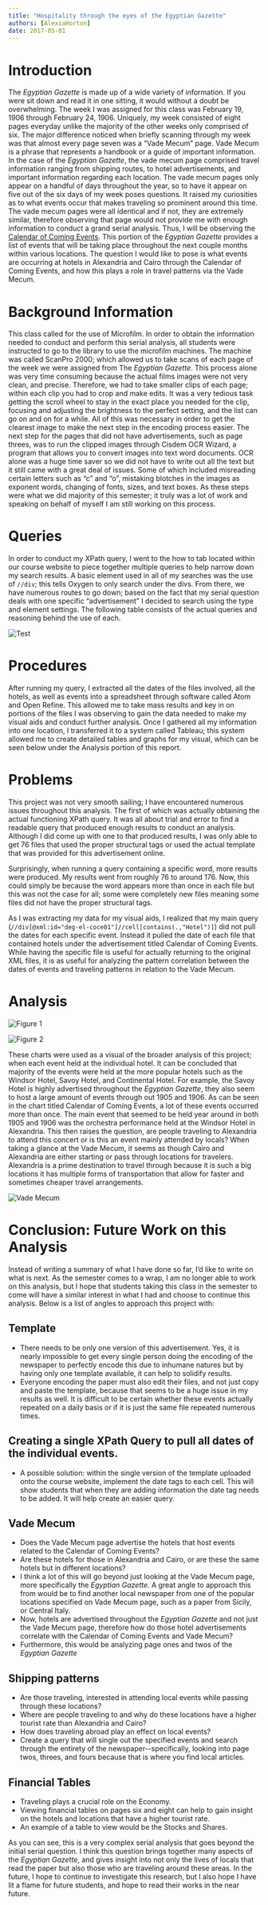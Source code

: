 ```yaml
---
title: "Hospitality through the eyes of the Egyptian Gazette"
authors: [AlexiaHorton]
date: 2017-05-01
---
```

# Introduction
The *Egyptian Gazette* is made up of a wide variety of information. If you were sit down and read it in one sitting, it would without a doubt be overwhelming. The week I was assigned for this class was February 19, 1906 through February 24, 1906. Uniquely, my week consisted of eight pages everyday unlike the majority of the other weeks only comprised of six. The major difference noticed when briefly scanning through my week was that almost every page seven was a “Vade Mecum” page. Vade Mecum is a phrase that represents a handbook or a guide of important information. In the case of the *Egyptian Gazette*, the vade mecum page comprised travel information ranging from shipping routes, to hotel advertisements, and important information regarding each location. The vade mecum pages only appear on a handful of days throughout the year, so to have it appear on five out of the six days of my week poses questions. It raised my curiosities as to what events occur that makes traveling so prominent around this time. The vade mecum pages were all identical and if not, they are extremely similar, therefore observing that page would not provide me with enough information to conduct a grand serial analysis. Thus, I will be observing the [Calendar of Coming Events](https://dig-eg-gaz.github.io/templates/#calendar-of-coming-events). This portion of the *Egyptian Gazette* provides a list of events that will be taking place throughout the next couple months within various locations. The question I would like to pose is what events are occurring at hotels in Alexandria and Cairo through the Calendar of Coming Events, and how this plays a role in travel patterns via the Vade Mecum.

# Background Information
This class called for the use of Microfilm. In order to obtain the information needed to conduct and perform this serial analysis, all students were instructed to go to the library to use the microfilm machines. The machine was called ScanPro 2000; which allowed us to take scans of each page of the week we were assigned from The *Egyptian Gazette*. This process alone was very time consuming because the actual films images were not very clean, and precise. Therefore, we had to take smaller clips of each page; within each clip you had to crop and make edits. It was a very tedious task getting the scroll wheel to stay in the exact place you needed for the clip, focusing and adjusting the brightness to the perfect setting, and the list can go on and on for a while. All of this was necessary in order to get the clearest image to make the next step in the encoding process easier. The next step for the pages that did not have advertisements, such as page threes, was to run the clipped images through Cisdem OCR Wizard, a program that allows you to convert images into text word documents. OCR alone was a huge time saver so we did not have to write out all the text but it still came with a great deal of issues. Some of which included misreading certain letters such as “c” and “o”, mistaking blotches in the images as exponent words, changing of fonts, sizes, and text boxes. As these steps were what we did majority of this semester; it truly was a lot of work and speaking on behalf of myself I am still working on this process.

# Queries
In order to conduct my XPath query, I went to the how to tab located within our course website to piece together multiple queries to help narrow down my search results. A basic element used in all of my searches was the use of `//div`; this tells Oxygen to only search under the divs. From there, we have numerous routes to go down; based on the fact that my serial question deals with one specific “advertisement” I decided to search using the type and element settings. The following table consists of the actual queries and reasoning behind the use of each.

![Test](hortonWorkbook2.png)

# Procedures
After running my query, I extracted all the dates of the files involved, all the hotels, as well as events into a spreadsheet through software called Atom and Open Refine. This allowed me to take mass results and key in on portions of the files I was observing to gain the data needed to make my visual aids and conduct further analysis. Once I gathered all my information into one location, I transferred it to a system called Tableau; this system allowed me to create detailed tables and graphs for my visual, which can be seen below under the Analysis portion of this report.

# Problems
This project was not very smooth sailing; I have encountered numerous issues throughout this analysis. The first of which was actually obtaining the actual functioning XPath query. It was all about trial and error to find a readable query that produced enough results to conduct an analysis. Although I did come up with one to that produced results, I was only able to get 76 files that used the proper structural tags or used the actual template that was provided for this advertisement online.

Surprisingly, when running a query containing a specific word, more results were produced. My results went from roughly 76 to around 176. Now, this could simply be because the word appears more than once in each file but this was not the case for all; some were completely new files meaning some files did not have the proper structural tags.

As I was extracting my data for my visual aids, I realized that my main query (`//div[@xml:id="deg-el-coce01"]//cell[contains(.,"Hotel")]`) did not pull the dates for each specific event. Instead it pulled the date of each file that contained hotels under the advertisement titled Calendar of Coming Events. While having the specific file is useful for actually returning to the original XML files, it is as useful for analyzing the pattern correlation between the dates of events and traveling patterns in relation to the Vade Mecum.

# Analysis
![Figure 1](alexiahorton.png)

![Figure 2](alexiahorton2.png)

These charts were used as a visual of the broader analysis of this project; when each event held at the individual hotel. It can be concluded that majority of the events were held at the more popular hotels such as the Windsor Hotel, Savoy Hotel, and Continental Hotel. For example, the Savoy Hotel is highly advertised throughout the *Egyptian Gazette*, they also seem to host a large amount of events through out 1905 and 1906. As can be seen in the chart titled Calendar of Coming Events, a lot of these events occurred more than once. The main event that seemed to be held year around in both 1905 and 1906 was the orchestra performance held at the Windsor Hotel in Alexandria. This then raises the question, are people traveling to Alexandria to attend this concert or is this an event mainly attended by locals? When taking a glance at the Vade Mecum, it seems as though Cairo and Alexandria are either starting or pass through locations for travelers. Alexandria is a prime destination to travel through because it is such a big locations it has multiple forms of transportation that allow for faster and sometimes cheaper travel arrangements.

![Vade Mecum](hortonvademecum.png)

# Conclusion: Future Work on this Analysis

Instead of writing a summary of what I have done so far, I’d like to write on what is next. As the semester comes to a wrap, I am no longer able to work on this analysis, but I hope that students taking this class in the semester to come will have a similar interest in what I had and choose to continue this analysis. Below is a list of angles to approach this project with:

## Template
- There needs to be only one version of this advertisement. Yes, it is nearly impossible to get every single person doing the encoding of the newspaper to perfectly encode this due to inhumane natures but by having only one template available, it can help to solidify results.
- Everyone encoding the paper must also edit their files, and not just copy and paste the template, because that seems to be a huge issue in my results as well. It is difficult to be certain whether these events actually repeated on a daily basis or if it is just the same file repeated numerous times.

## Creating a single XPath Query to pull all dates of the individual events.
- A possible solution: within the single version of the template uploaded onto the course website, implement the date tags to each cell. This will show students that when they are adding information the date tag needs to be added. It will help create an easier query.

## Vade Mecum
- Does the Vade Mecum page advertise the hotels that host events related to the Calendar of Coming Events?
- Are these hotels for those in Alexandria and Cairo, or are these the same hotels but in different locations?
- I think a lot of this will go beyond just looking at the Vade Mecum page, more specifically the *Egyptian Gazette*. A great angle to approach this from would be to find another local newspaper from one of the popular locations specified on Vade Mecum page, such as a paper from Sicily, or Central Italy.
- Now, hotels are advertised throughout the *Egyptian Gazette* and not just the Vade Mecum page, therefore how do those hotel advertisements correlate with the Calendar of Coming Events and Vade Mecum?
- Furthermore, this would be analyzing page ones and twos of the *Egyptian Gazette*

## Shipping patterns
- Are those traveling, interested in attending local events while passing through these locations?
- Where are people traveling to and why do these locations have a higher tourist rate than Alexandria and Cairo?
- How does traveling abroad play an effect on local events?
- Create a query that will single out the specified events and search through the entirety of the newspaper--specifically, looking into page twos, threes, and fours because that is where you find local articles.

## Financial Tables
- Traveling plays a crucial role on the Economy.
- Viewing financial tables on pages six and eight can help to gain insight on the hotels and locations that have a higher tourist rate.
- An example of a table to view would be the Stocks and Shares.

As you can see, this is a very complex serial analysis that goes beyond the initial serial question. I think this question brings together many aspects of the *Egyptian Gazette*, and gives insight into not only the lives of locals that read the paper but also those who are traveling around these areas. In the future, I hope to continue to investigate this research, but I also hope I have lit a flame for future students, and hope to read their works in the near future.
